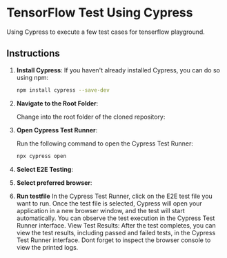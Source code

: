 # TensorFlow Test Using Cypress
 Using Cypress to execute a few test cases for tenserflow playground.

## Instructions

1. **Install Cypress**: If you haven't already installed Cypress, you can do so using npm:
   ```bash
   npm install cypress --save-dev
2. **Navigate to the Root Folder**:
   
   Change into the root folder of the cloned repository:
   
4. **Open Cypress Test Runner**:
   
   Run the following command to open the Cypress Test Runner:
   ```bash
   npx cypress open

5. **Select E2E Testing**:
6. **Select preferred browser**:
7. **Run testfile**
   In the Cypress Test Runner, click on the E2E test file you want to run.
   Once the test file is selected, Cypress will open your application in a new browser window, and the test will start automatically.     You can observe the test execution in the Cypress Test Runner interface.
   View Test Results: After the test completes, you can view the test results, including passed and failed tests, in the Cypress Test Runner    interface. Dont forget to inspect the browser console to view the printed logs.
